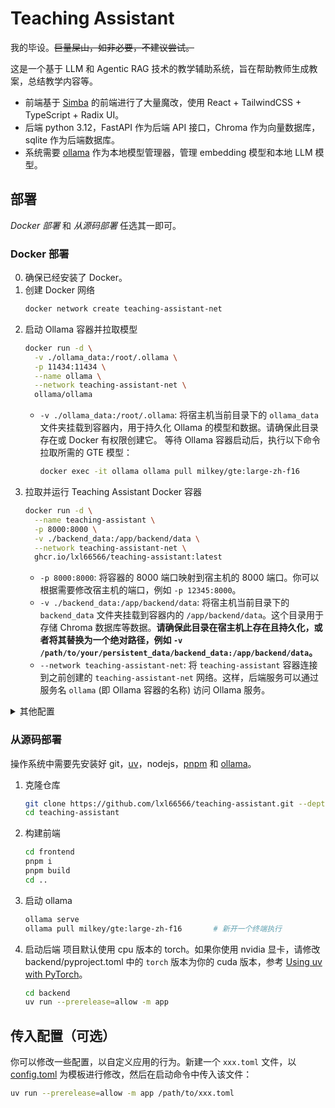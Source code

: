 # Teaching Assistant

我的毕设。~~巨量屎山，如非必要，不建议尝试。~~

这是一个基于 LLM 和 Agentic RAG 技术的教学辅助系统，旨在帮助教师生成教案，总结教学内容等。

- 前端基于 [Simba](https://github.com/GitHamza0206/simba/) 的前端进行了大量魔改，使用 React + TailwindCSS + TypeScript + Radix UI。
- 后端 python 3.12，FastAPI 作为后端 API 接口，Chroma 作为向量数据库，sqlite 作为后端数据库。
- 系统需要 [ollama](https://github.com/ollama/ollama) 作为本地模型管理器，管理 embedding 模型和本地 LLM 模型。

## 部署

_Docker 部署_ 和 _从源码部署_ 任选其一即可。

### Docker 部署

0. 确保已经安装了 Docker。
1. 创建 Docker 网络
   ```sh
   docker network create teaching-assistant-net
   ```
2. 启动 Ollama 容器并拉取模型
   ```sh
   docker run -d \
     -v ./ollama_data:/root/.ollama \
     -p 11434:11434 \
     --name ollama \
     --network teaching-assistant-net \
     ollama/ollama
   ```
   - `-v ./ollama_data:/root/.ollama`: 将宿主机当前目录下的 `ollama_data` 文件夹挂载到容器内，用于持久化 Ollama 的模型和数据。请确保此目录存在或 Docker 有权限创建它。
     等待 Ollama 容器启动后，执行以下命令拉取所需的 GTE 模型：
     ```sh
     docker exec -it ollama ollama pull milkey/gte:large-zh-f16
     ```
3. 拉取并运行 Teaching Assistant Docker 容器
   ```sh
   docker run -d \
     --name teaching-assistant \
     -p 8000:8000 \
     -v ./backend_data:/app/backend/data \
     --network teaching-assistant-net \
     ghcr.io/lxl66566/teaching-assistant:latest
   ```
   - `-p 8000:8000`: 将容器的 8000 端口映射到宿主机的 8000 端口。你可以根据需要修改宿主机的端口，例如 `-p 12345:8000`。
   - `-v ./backend_data:/app/backend/data`: 将宿主机当前目录下的 `backend_data` 文件夹挂载到容器内的 `/app/backend/data`。这个目录用于存储 Chroma 数据库等数据。**请确保此目录在宿主机上存在且持久化，或者将其替换为一个绝对路径，例如 `-v /path/to/your/persistent_data/backend_data:/app/backend/data`。**
   - `--network teaching-assistant-net`: 将 `teaching-assistant` 容器连接到之前创建的 `teaching-assistant-net` 网络。这样，后端服务可以通过服务名 `ollama` (即 Ollama 容器的名称) 访问 Ollama 服务。

<details><summary>其他配置</summary>

- **验证运行状态**
  启动成功后，你可以：
  - 通过浏览器访问宿主机的 `http://localhost:8000` 来使用 Teaching Assistant。（或者部署服务器的 IP：`http://<your-host-ip>:8000`）
  - 查看容器日志以确认服务是否正常运行：
    ```sh
    docker logs teaching-assistant
    docker logs ollama
    ```
- **代理设置：**
  如果你的宿主机需要通过 HTTP/HTTPS 代理访问外部网络（例如，Ollama 可能需要通过代理拉取模型，或者应用内部有其他网络请求），你可以将宿主机的代理环境变量传递给容器。
  - **Linux/macOS (Bash/Zsh):**
    假设你的宿主机已设置 `HTTP_PROXY` 和 `HTTPS_PROXY` 环境变量：
    ```sh
    docker run -d \
      --name teaching-assistant \
      -p 8000:8000 \
      -v ./backend_data:/app/backend/data \
      --network teaching-assistant-net \
      -e HTTP_PROXY="$HTTP_PROXY" \
      -e HTTPS_PROXY="$HTTPS_PROXY" \
      ghcr.io/lxl66566/teaching-assistant:latest
    ```
  - **Windows (PowerShell):**
    ```powershell
    docker run -d `
      --name teaching-assistant `
      -p 8000:8000 `
      -v ./backend_data:/app/backend/data `
      --network teaching-assistant-net `
      -e HTTP_PROXY="$env:HTTP_PROXY" `
      -e HTTPS_PROXY="$env:HTTPS_PROXY" `
      ghcr.io/lxl66566/teaching-assistant:latest
    ```
- **使用自定义配置文件：**
  后端服务支持通过配置文件进行配置。默认情况下，它会尝试加载容器内 `/app/backend/app/config.toml` 路径下的配置文件。
  你可以通过挂载宿主机上的自定义配置文件，并使用 `--config` 参数（如果应用支持此命令行参数）来指定**容器内**的配置文件路径。
  例如，如果你在宿主机当前目录下有一个名为 `my_custom_config.toml` 的配置文件：
  ```sh
  docker run -d \
    --name teaching-assistant \
    -p 8000:8000 \
    -v ./backend_data:/app/backend/data \
    -v ./my_custom_config.toml:/app/my_app_config.toml \
    --network teaching-assistant-net \
    ghcr.io/lxl66566/teaching-assistant:latest \
    /app/my_app_config.toml
  ```
  - `-v ./my_custom_config.toml:/app/my_app_config.toml`: 将宿主机的 `my_custom_config.toml` 文件挂载到容器内的 `/app/my_app_config.toml`。
  - `/app/my_app_config.toml`: 告诉 `teaching-assistant` 应用去加载容器内 `/app/my_app_config.toml` 这个配置文件。
- **停止和清理**
  如果你需要停止或移除容器：
  ```sh
  docker stop teaching-assistant ollama
  docker rm teaching-assistant ollama
  ```
  如果你希望移除创建的网络：
  ```sh
  docker network rm teaching-assistant-net
  ```

</details>

### 从源码部署

操作系统中需要先安装好 git，[uv](https://docs.astral.sh/uv/)，nodejs，[pnpm](https://pnpm.io/) 和 [ollama](https://ollama.com/)。

1. 克隆仓库
   ```sh
   git clone https://github.com/lxl66566/teaching-assistant.git --depth 1
   cd teaching-assistant
   ```
2. 构建前端
   ```sh
   cd frontend
   pnpm i
   pnpm build
   cd ..
   ```
3. 启动 ollama
   ```sh
   ollama serve
   ollama pull milkey/gte:large-zh-f16       # 新开一个终端执行
   ```
4. 启动后端
   项目默认使用 cpu 版本的 torch。如果你使用 nvidia 显卡，请修改 backend/pyproject.toml 中的 `torch` 版本为你的 cuda 版本，参考 [Using uv with PyTorch](https://docs.astral.sh/uv/guides/integration/pytorch/)。
   ```sh
   cd backend
   uv run --prerelease=allow -m app
   ```

## 传入配置（可选）

你可以修改一些配置，以自定义应用的行为。新建一个 `xxx.toml` 文件，以 [config.toml](./backend/app/config.toml) 为模板进行修改，然后在启动命令中传入该文件：

```sh
uv run --prerelease=allow -m app /path/to/xxx.toml
```
